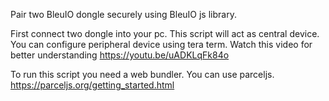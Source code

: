 Pair two BleuIO dongle securely using BleuIO js library.

First connect two dongle into your pc. 
This script will act as central device. You can configure peripheral device using tera term. 
Watch this video for better understanding 
https://youtu.be/uADKLqFk84o

To run this script you need a web bundler. You can use parceljs.
https://parceljs.org/getting_started.html